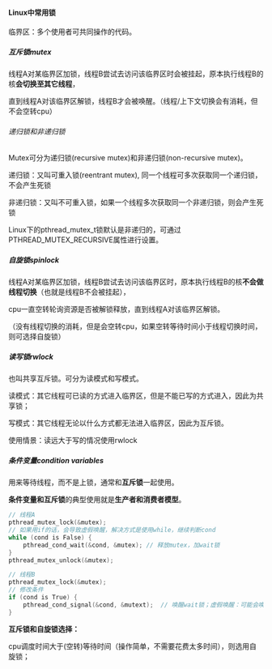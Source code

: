 #### Linux中常用锁

临界区：多个使用者可共同操作的代码。



##### 互斥锁mutex

线程A对某临界区加锁，线程B尝试去访问该临界区时会被挂起，原本执行线程B的核**会切换至其它线程**，

直到线程A对该临界区解锁，线程B才会被唤醒。（线程/上下文切换会有消耗，但不会空转cpu）

###### 递归锁和非递归锁

Mutex可分为递归锁(recursive mutex)和非递归锁(non-recursive mutex)。

递归锁：又叫可重入锁(reentrant mutex), 同一个线程可多次获取同一个递归锁，不会产生死锁

非递归锁：又叫不可重入锁，如果一个线程多次获取同一个非递归锁，则会产生死锁

Linux下的pthread_mutex_t锁默认是非递归的，可通过PTHREAD_MUTEX_RECURSIVE属性进行设置。



##### 自旋锁spinlock

线程A对某临界区加锁，线程B尝试去访问该临界区时，原本执行线程B的核**不会做线程切换**（也就是线程B不会被挂起），

cpu一直空转轮询资源是否被解锁释放，直到线程A对该临界区解锁。

（没有线程切换的消耗，但是会空转cpu，如果空转等待时间小于线程切换时间，则可选择自旋锁）



##### 读写锁rwlock

也叫共享互斥锁。可分为读模式和写模式。

读模式：其它线程可已读的方式进入临界区，但是不能已写的方式进入，因此为共享锁；

写模式：其它线程无论以什么方式都无法进入临界区，因此为互斥锁。

使用情景：读远大于写的情况使用rwlock



##### 条件变量condition variables

用来等待线程，而不是上锁，通常和**互斥锁**一起使用。

**条件变量和互斥锁**的典型使用就是**生产者和消费者模型**。

```c
// 线程A
pthread_mutex_lock(&mutex);
// 如果用if的话，会导致虚假唤醒，解决方式是使用while，继续判断cond
while (cond is False) {
    pthread_cond_wait(&cond, &mutex); // 释放mutex，加wait锁
}
pthread_mutex_unlock(&mutex);

// 线程B
pthread_mutex_lock(&mutex);
// 修改条件
if (cond is True) {
    pthread_cond_signal(&cond, &mutext);  // 唤醒wait锁；虚假唤醒：可能会唤醒多个正在休眠的线程
}
```





**互斥锁和自旋锁选择：**

cpu调度时间大于(空转)等待时间（操作简单，不需要花费太多时间），则选用自旋锁；